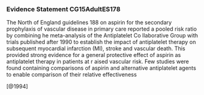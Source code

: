 ### Evidence Statement CG15AdultES178
The North of England guidelines 188 on aspirin for the secondary prophylaxis of vascular disease in primary care reported a pooled risk ratio by combining he meta-analysis of the Antiplatelet Co llaborative Group with trials published after 1990 to establish the impact of antiplatelet therapy on subsequent myocardial infarction (MI), stroke and vascular death. This provided strong evidence for a general protective effect of aspirin as antiplatelet therapy in patients at r aised vascular risk. Few studies were found containing comparisons of aspirin and alternative antiplatelet agents to enable comparison of their relative effectiveness



[@1994]
